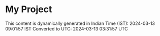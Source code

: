 # My Project

This content is dynamically generated in Indian Time (IST): 2024-03-13 09:01:57 IST
Converted to UTC: 2024-03-13 03:31:57 UTC
